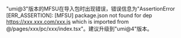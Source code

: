 "umi@3"版本的MFSU在导入包时出现错误，错误信息为"AssertionError [ERR_ASSERTION]: [MFSU] package.json not found for dep https://xxx.xxx.com/xxx.js which is imported from @/pages/xxx/pc/xxx/index.tsx"。建议升级到"umi@4"版本。
